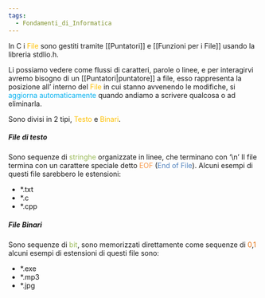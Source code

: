 ```yaml
---
tags:
  - Fondamenti_di_Informatica
---
```


In C i <font color="#ffc000">File</font> sono gestiti tramite [[Puntatori]] e [[Funzioni per i File]] usando la libreria stdlio.h.

Li possiamo vedere come flussi di caratteri, parole o linee, e per interagirvi avremo bisogno di un [[Puntatori|puntatore]] a file, esso rappresenta la posizione all’ interno del <font color="#ffc000">File</font> in cui stanno avvenendo le modifiche, si <font color="#00b0f0">aggiorna automaticamente</font> quando andiamo a scrivere qualcosa o ad eliminarla.

Sono divisi in 2 tipi, <font color="#ffc000">Testo</font> e <font color="#ffc000">Binari</font>.

##### File di testo

Sono sequenze di <font color="#9bbb59">stringhe</font> organizzate in linee, che terminano con ‘\n’
Il file termina con un carattere speciale detto <font color="#f79646">EOF</font> (<font color="#4f81bd">End of File</font>).
Alcuni esempi di questi file sarebbero le estensioni:
- *.txt
- *.c
- *.cpp

##### File Binari

Sono sequenze di <font color="#9bbb59">bit</font>, sono memorizzati direttamente come sequenze di <font color="#e36c09">0</font>,<font color="#e36c09">1</font> alcuni esempi di estensioni di questi file sono:
- *.exe
- *.mp3
- *.jpg

